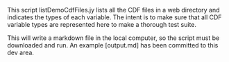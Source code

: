This script listDemoCdfFiles.jy lists all the CDF files in a web directory and
indicates the types of each variable.  The intent is to make sure that all
CDF variable types are represented here to make a thorough test suite.

This will write a markdown file in the local computer, so the script must be 
downloaded and run.  An example [output.md] has been committed to this dev area.
